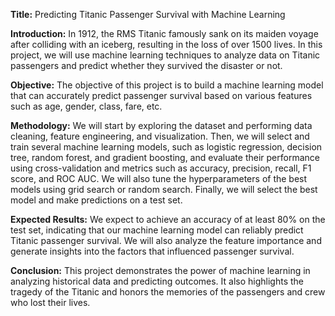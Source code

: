 
<b>Title:</b> Predicting Titanic Passenger Survival with Machine Learning

<b>Introduction:</b> In 1912, the RMS Titanic famously sank on its maiden voyage after colliding with an iceberg, resulting in the loss of over 1500 lives. In this project, we will use machine learning techniques to analyze data on Titanic passengers and predict whether they survived the disaster or not.

<b>Objective:</b> The objective of this project is to build a machine learning model that can accurately predict passenger survival based on various features such as age, gender, class, fare, etc.

<b>Methodology:</b> We will start by exploring the dataset and performing data cleaning, feature engineering, and visualization. Then, we will select and train several machine learning models, such as logistic regression, decision tree, random forest, and gradient boosting, and evaluate their performance using cross-validation and metrics such as accuracy, precision, recall, F1 score, and ROC AUC. We will also tune the hyperparameters of the best models using grid search or random search. Finally, we will select the best model and make predictions on a test set.

<b>Expected Results:</b> We expect to achieve an accuracy of at least 80% on the test set, indicating that our machine learning model can reliably predict Titanic passenger survival. We will also analyze the feature importance and generate insights into the factors that influenced passenger survival.

<b>Conclusion:</b> This project demonstrates the power of machine learning in analyzing historical data and predicting outcomes. It also highlights the tragedy of the Titanic and honors the memories of the passengers and crew who lost their lives.
